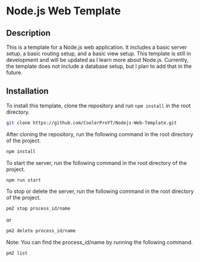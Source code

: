 # Node.js Web Template

## Description
This is a template for a Node.js web application. It includes a basic server setup, a basic routing setup, and a basic view setup.
This template is still in development and will be updated as I learn more about Node.js. Currently, the template does not include a database setup, but I plan to add that in the future.

## Installation
To install this template, clone the repository and run `npm install` in the root directory.

```bash
git clone https://github.com/CoolerProYT/Nodejs-Web-Template.git
```

After cloning the repository, run the following command in the root directory of the project.

```bash
npm install
```

To start the server, run the following command in the root directory of the project.

```bash
npm run start
```

To stop or delete the server, run the following command in the root directory of the project.

```bash
pm2 stop process_id/name
```
or
```bash
pm2 delete process_id/name
```
Note: You can find the process_id/name by running the following command.

```bash
pm2 list
```